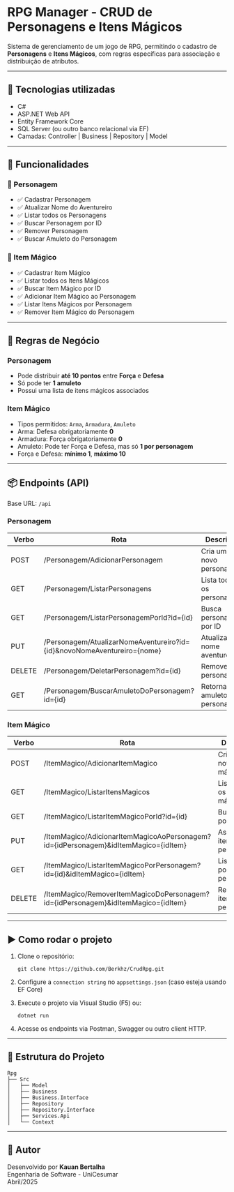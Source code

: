 
# RPG Manager - CRUD de Personagens e Itens Mágicos

Sistema de gerenciamento de um jogo de RPG, permitindo o cadastro de **Personagens** e **Itens Mágicos**, com regras específicas para associação e distribuição de atributos.

---

## 🧠 Tecnologias utilizadas

- C#
- ASP.NET Web API
- Entity Framework Core
- SQL Server (ou outro banco relacional via EF)
- Camadas: Controller | Business | Repository | Model

---

## 📌 Funcionalidades

### 🔸 Personagem
- ✅ Cadastrar Personagem
- ✅ Atualizar Nome do Aventureiro
- ✅ Listar todos os Personagens
- ✅ Buscar Personagem por ID
- ✅ Remover Personagem
- ✅ Buscar Amuleto do Personagem

### 🔹 Item Mágico
- ✅ Cadastrar Item Mágico
- ✅ Listar todos os Itens Mágicos
- ✅ Buscar Item Mágico por ID
- ✅ Adicionar Item Mágico ao Personagem
- ✅ Listar Itens Mágicos por Personagem
- ✅ Remover Item Mágico do Personagem

---

## 🧙 Regras de Negócio

### Personagem
- Pode distribuir **até 10 pontos** entre **Força** e **Defesa**
- Só pode ter **1 amuleto**
- Possui uma lista de itens mágicos associados

### Item Mágico
- Tipos permitidos: `Arma`, `Armadura`, `Amuleto`
- Arma: Defesa obrigatoriamente **0**
- Armadura: Força obrigatoriamente **0**
- Amuleto: Pode ter Força e Defesa, mas só **1 por personagem**
- Força e Defesa: **mínimo 1**, **máximo 10**

---

## 📦 Endpoints (API)

Base URL: `/api`

### Personagem
| Verbo | Rota | Descrição |
|-------|------|-----------|
| POST | /Personagem/AdicionarPersonagem | Cria um novo personagem |
| GET  | /Personagem/ListarPersonagens | Lista todos os personagens |
| GET  | /Personagem/ListarPersonagemPorId?id={id} | Busca personagem por ID |
| PUT  | /Personagem/AtualizarNomeAventureiro?id={id}&novoNomeAventureiro={nome} | Atualiza nome aventureiro |
| DELETE | /Personagem/DeletarPersonagem?id={id} | Remove personagem |
| GET | /Personagem/BuscarAmuletoDoPersonagem?id={id} | Retorna o amuleto do personagem |

### Item Mágico
| Verbo | Rota | Descrição |
|-------|------|-----------|
| POST | /ItemMagico/AdicionarItemMagico | Cria um novo item mágico |
| GET  | /ItemMagico/ListarItensMagicos | Lista todos os itens mágicos |
| GET  | /ItemMagico/ListarItemMagicoPorId?id={id} | Busca item por ID |
| PUT  | /ItemMagico/AdicionarItemMagicoAoPersonagem?id={idPersonagem}&idItemMagico={idItem} | Associa item ao personagem |
| GET  | /ItemMagico/ListarItemMagicoPorPersonagem?id={id}&idItemMagico={idItem} | Lista item por personagem |
| DELETE | /ItemMagico/RemoverItemMagicoDoPersonagem?id={idPersonagem}&idItemMagico={idItem} | Remove item do personagem |

---

## ▶️ Como rodar o projeto

1. Clone o repositório:
   ```
   git clone https://github.com/Berkhz/CrudRpg.git
   ```

2. Configure a `connection string` no `appsettings.json` (caso esteja usando EF Core)

3. Execute o projeto via Visual Studio (F5) ou:
   ```
   dotnet run
   ```

4. Acesse os endpoints via Postman, Swagger ou outro client HTTP.

---

## 📁 Estrutura do Projeto

```
Rpg
├── Src
│   ├── Model
│   ├── Business
│   ├── Business.Interface
│   ├── Repository
│   ├── Repository.Interface
│   ├── Services.Api
│   └── Context
```

---

## 👤 Autor

Desenvolvido por **Kauan Bertalha**  
Engenharia de Software - UniCesumar  
Abril/2025
